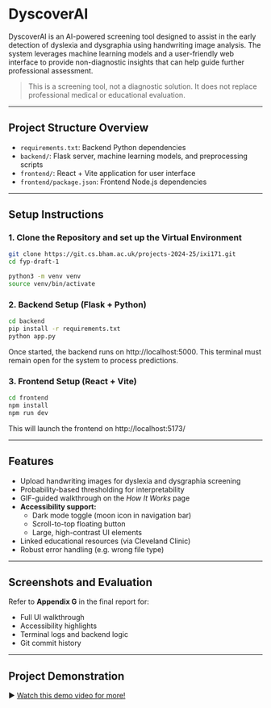 # DyscoverAI

DyscoverAI is an AI-powered screening tool designed to assist in the early detection of dyslexia and dysgraphia using handwriting image analysis. The system leverages machine learning models and a user-friendly web interface to provide non-diagnostic insights that can help guide further professional assessment.

> This is a screening tool, not a diagnostic solution. It does not replace professional medical or educational evaluation.


---


## Project Structure Overview

- `requirements.txt`: Backend Python dependencies
- `backend/`: Flask server, machine learning models, and preprocessing scripts
- `frontend/`: React + Vite application for user interface
- `frontend/package.json`: Frontend Node.js dependencies

---


## Setup Instructions

### 1. Clone the Repository and set up the Virtual Environment
```bash
git clone https://git.cs.bham.ac.uk/projects-2024-25/ixi171.git
cd fyp-draft-1

python3 -m venv venv
source venv/bin/activate
```


### 2. Backend Setup (Flask + Python)
```bash
cd backend
pip install -r requirements.txt
python app.py
```

Once started, the backend runs on http://localhost:5000.
This terminal must remain open for the system to process predictions.



### 3. Frontend Setup (React + Vite)
```bash
cd frontend
npm install
npm run dev
```

This will launch the frontend on http://localhost:5173/

---


## Features

- Upload handwriting images for dyslexia and dysgraphia screening  
- Probability-based thresholding for interpretability  
- GIF-guided walkthrough on the *How It Works* page  
- **Accessibility support:**
  - Dark mode toggle (moon icon in navigation bar)  
  - Scroll-to-top floating button  
  - Large, high-contrast UI elements  
- Linked educational resources (via Cleveland Clinic)  
- Robust error handling (e.g. wrong file type)

---

## Screenshots and Evaluation

Refer to **Appendix G** in the final report for:

- Full UI walkthrough  
- Accessibility highlights  
- Terminal logs and backend logic  
- Git commit history

---

## Project Demonstration

▶️ [Watch this demo video for more!](./demo/Final-Year-Project-Demonstration.mp4)